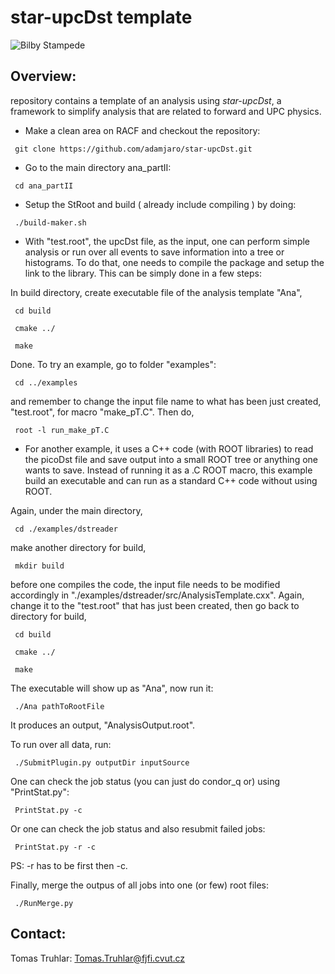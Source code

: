 # star-upcDst template

![Bilby Stampede](https://cds.cern.ch/record/2288105/files/fig1.png)

## Overview:
repository contains a template of an analysis using *star-upcDst*, a framework to simplify analysis that are related to forward and UPC physics. 

- Make a clean area on RACF and checkout the repository:

<pre><code> git clone https://github.com/adamjaro/star-upcDst.git </pre></code>

- Go to the main directory ana_partII:

<pre><code> cd ana_partII </pre></code>

- Setup the StRoot and build ( already include compiling ) by doing:

<pre><code> ./build-maker.sh </pre></code>

- With "test.root", the upcDst file, as the input, one can perform simple analysis or run over all events to save information into a tree or histograms. To do that, one needs to compile the package and setup the link to the library. This can be simply done in a few steps:

In build directory, create executable file of the analysis template "Ana",

<pre><code> cd build </code></pre>
<pre><code> cmake ../ </code></pre>
<pre><code> make </code></pre>

Done. To try an example, go to folder "examples":

<pre><code> cd ../examples </code></pre>

and remember to change the input file name to what has been just created, "test.root", for macro "make_pT.C". Then do, 

<pre><code> root -l run_make_pT.C </code></pre>


- For another example, it uses a C++ code (with ROOT libraries) to read the picoDst file and save output into a small ROOT tree or anything one wants to save. Instead of running it as a .C ROOT macro, this example build an executable and can run as a standard C++ code without using ROOT.

Again, under the main directory, 

<pre><code> cd ./examples/dstreader </code></pre>

make another directory for build,

<pre><code> mkdir build </code></pre>

before one compiles the code, the input file needs to be modified accordingly in "./examples/dstreader/src/AnalysisTemplate.cxx". Again, change it to the "test.root" that has just been created, then go back to directory for build,


<pre><code> cd build </code></pre>
<pre><code> cmake ../ </code></pre>
<pre><code> make </code></pre>

The executable will show up as "Ana", now run it:

<pre><code> ./Ana pathToRootFile </code></pre>

It produces an output, "AnalysisOutput.root". 

To run over all data, run: 

<pre><code> ./SubmitPlugin.py outputDir inputSource  </code></pre>

One can check the job status (you can just do condor_q or) using "PrintStat.py":

<pre><code> PrintStat.py -c  </pre></code>

Or one can check the job status and also resubmit failed jobs:

<pre><code> PrintStat.py -r -c </pre></code>

PS: -r has to be first then -c.

Finally, merge the outpus of all jobs into one (or few) root files:

<pre><code> ./RunMerge.py </pre></code>

## Contact:
Tomas Truhlar: <Tomas.Truhlar@fjfi.cvut.cz>








